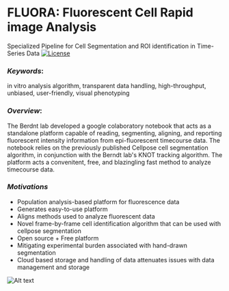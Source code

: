 # FLUORA: Fluorescent Cell Rapid image Analysis
Specialized Pipeline for Cell Segmentation and ROI identification in Time-Series Data
[![License](https://img.shields.io/badge/license-MIT-green)](./LICENSE)

### *Keywords*: 
in vitro analysis algorithm, transparent data handling, high-throughput, unbiased, user-friendly, visual phenotyping

### *Overview*:
The Berdnt lab developed a google colaboratory notebook that acts as a standalone platform capable of reading, segmenting, aligning, and reporting fluorescent intensity information from epi-fluorescent timecourse data. The notebook relies on the previously published Cellpose cell segmentation algorithm, in conjunction with the Berndt lab's KNOT tracking algorithm. The platform acts a convenitent, free, and blazingling fast method to analyze timecourse data. 
  
### *Motivations*
- Population analysis-based platform for fluorescence data
- Generates easy-to-use platform 
- Aligns methods used to analyze fluorescent data
- Novel frame-by-frame cell identification algorithm that can be used with cellpose segmentation 
- Open source + Free platform
- Mitigating experimental burden associated with hand-drawn segmentation
- Cloud based storage and handling of data attenuates issues with data management and storage


![Alt text](https://res.cloudinary.com/apideck/image/upload/v1615737977/icons/google-colab.png)
